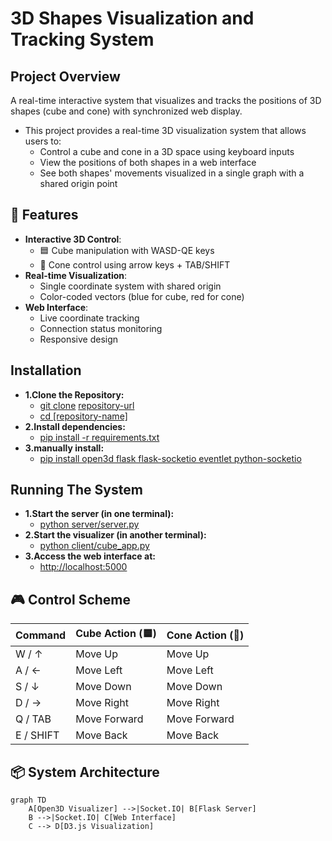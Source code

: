 # 3D Shapes Visualization and Tracking System
## Project Overview
A real-time interactive system that visualizes and tracks the positions of 3D shapes (cube and cone) with synchronized web display.
- This project provides a real-time 3D visualization system that allows users to:
  - Control a cube and cone in a 3D space using keyboard inputs
  - View the positions of both shapes in a web interface
  - See both shapes' movements visualized in a single graph with a shared origin point

## 🌟 Features

- **Interactive 3D Control**:
  - 🟦 Cube manipulation with WASD-QE keys
  - 🔺 Cone control using arrow keys + TAB/SHIFT
- **Real-time Visualization**:
  - Single coordinate system with shared origin
  - Color-coded vectors (blue for cube, red for cone)
- **Web Interface**:
  - Live coordinate tracking
  - Connection status monitoring
  - Responsive design
## Installation
- **1.Clone the Repository:**
   - [ git clone]() [repository-url]()
   - [cd [repository-name]]()
- **2.Install dependencies:**
    - [pip install -r requirements.txt]()
- **3.manually install:**
  - [pip install open3d flask flask-socketio eventlet python-socketio]()
## Running The System
  - **1.Start the server (in one terminal):**
    - [python server/server.py]()
  - **2.Start the visualizer (in another terminal):**
    - [python client/cube_app.py]()
  - **3.Access the web interface at:**
    - [http://localhost:5000]()
## 🎮 Control Scheme

| Command       | Cube Action (🟦) | Cone Action (🔺) |
|---------------|------------------|------------------|
| W / ↑         | Move Up          | Move Up          |
| A / ←         | Move Left        | Move Left        |
| S / ↓         | Move Down        | Move Down        |
| D / →         | Move Right       | Move Right       |
| Q / TAB       | Move Forward     | Move Forward     |
| E / SHIFT     | Move Back        | Move Back        |

## 📦 System Architecture

```mermaid
graph TD
    A[Open3D Visualizer] -->|Socket.IO| B[Flask Server]
    B -->|Socket.IO| C[Web Interface]
    C --> D[D3.js Visualization]
